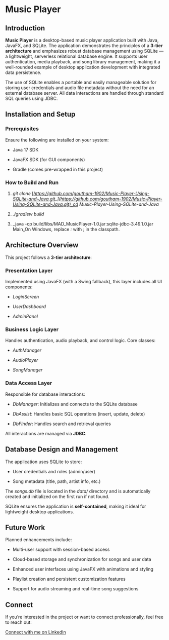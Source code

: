 Music Player
================

Introduction
------------

**Music Player** is a desktop-based music player application built with Java, JavaFX, and SQLite. The application demonstrates the principles of a **3-tier architecture** and emphasizes robust database management using SQLite — a lightweight, serverless relational database engine. It supports user authentication, media playback, and song library management, making it a well-rounded example of desktop application development with integrated data persistence.

The use of SQLite enables a portable and easily manageable solution for storing user credentials and audio file metadata without the need for an external database server. All data interactions are handled through standard SQL queries using JDBC.

Installation and Setup
----------------------

### Prerequisites

Ensure the following are installed on your system:

*   Java 17 SDK
    
*   JavaFX SDK (for GUI components)
    
*   Gradle (comes pre-wrapped in this project)
    

### How to Build and Run

1.  _git clone_ [_https://github.com/goutham-1902/Music-Player-Using-SQLite-and-Java.git_](https://github.com/goutham-1902/Music-Player-Using-SQLite-and-Java.git)_cd Music-Player-Using-SQLite-and-Java_
    
2.  _./gradlew build_
    
3.  _java -cp build/libs/MAD\_MusicPlayer-1.0.jar:sqlite-jdbc-3.49.1.0.jar Main_On Windows, replace _:_ with _;_ in the classpath.
    

Architecture Overview
---------------------

This project follows a **3-tier architecture**:

### Presentation Layer

Implemented using JavaFX (with a Swing fallback), this layer includes all UI components:

*   _LoginScreen_
    
*   _UserDashboard_
    
*   _AdminPanel_
    

### Business Logic Layer

Handles authentication, audio playback, and control logic. Core classes:

*   _AuthManager_
    
*   _AudioPlayer_
    
*   _SongManager_
    

### Data Access Layer

Responsible for database interactions:

*   _DbManager_: Initializes and connects to the SQLite database
    
*   _DbAssist_: Handles basic SQL operations (insert, update, delete)
    
*   _DbFinder_: Handles search and retrieval queries
    

All interactions are managed via **JDBC**.

Database Design and Management
------------------------------

The application uses SQLite to store:

*   User credentials and roles (admin/user)
    
*   Song metadata (title, path, artist info, etc.)
    

The _songs.db_ file is located in the _data/_ directory and is automatically created and initialized on the first run if not found.

SQLite ensures the application is **self-contained**, making it ideal for lightweight desktop applications.

Future Work
-----------

Planned enhancements include:

*   Multi-user support with session-based access
    
*   Cloud-based storage and synchronization for songs and user data
    
*   Enhanced user interfaces using JavaFX with animations and styling
    
*   Playlist creation and persistent customization features
    
*   Support for audio streaming and real-time song suggestions
    

Connect
-------

If you’re interested in the project or want to connect professionally, feel free to reach out:

[Connect with me on LinkedIn](https://www.linkedin.com/in/your-link-here)
